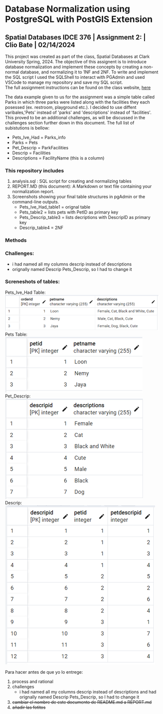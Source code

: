# Database Normalization using PostgreSQL with PostGIS Extension 
## Spatial Databases IDCE 376 | Assignment 2: | Clio Bate | 02/14/2024

This project was created as part of the class, Spatial Databases at Clark University Spring, 2024. The objective of this assignent is to introduce database normalization and implement these concepts by creating a non-normal database, and normalizing it to 1NF and 2NF. To write and implement the SQL script I used the SQLShell to interact with PGAdmin and used VSCode to manage my repository and save my SQL script.     
The full assignment instructions can be found on the class website, [here](https://studyingplace.space/spatial-database/labs/A2-Database_Normalization.html)  

The data example given to us for the assignment was a simple table called Parks in which three parks were listed along with the facilities they each posessed (ex. restroom, playground etc.). I decided to use diffent varibales,'Pets' instead of 'parks' and 'descriptions' instead of 'facilities'. This proved to be an additional challenges, as will be discussed in the challenges section further down in this document. The full list of subistutions is bellow:
- Pets_Ive_Had = Parks_info
- Parks = Pets
- Pet_Descrip = ParkFacilities
- Descrip = Facilities
- Descriptions = FacilityName (this is a column) 


### This repository includes
1. analysis.sql : SQL script for creating and normalizing tables
1. REPORT.MD (this document): A Markdown or text file containing your normalization report.
1. Screenshots showing your final table structures in pgAdmin or the command-line outputs.  
    - Pets_Ive_Had_table1 = orignal table 
    - Pets_table2 = lists pets with PetID as primary key
    - Pets_Descrip_table3 = lists decriptions with DescripID as primary key
    - Descrip_table4  = 2NF


### Methods



### Challenges:
- i had named all my columns descrip instead of descriptions  
- orignally named Descrip Pets_Descrip, so I had to change it   
  

### Screneshots of tables:
Pets_Ive_Had Table:  
![Pets_Ive_Had Table](Pets_Ive_Had_table1.png)  
Pets Table:  
![Pets Table](Pets_table2.png)  
Pet_Descrip:  
![Pet_Descrip Table](Pet_Descrip_table3.png)  
Descrip:  
![Descrip Table](Descrip_table4.png)  

Para hacer antes de que yo lo entrege:
1. process and rational
2. challenges
    - i had named all my columns descrip instead of descriptions and had orignally named Descrip Pets_Descrip, so I had to change it 
3. ~~cambiar el nombre de este documento de README.md a REPORT.md~~
4. ~~añadir las fotitos~~